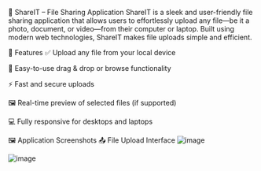 🚀 ShareIT – File Sharing Application
ShareIT is a sleek and user-friendly file sharing application that allows users to effortlessly upload any file—be it a photo, document, or video—from their computer or laptop. Built using modern web technologies, ShareIT makes file uploads simple and efficient.



📂 Features
✅ Upload any file from your local device

📁 Easy-to-use drag & drop or browse functionality

⚡ Fast and secure uploads

🖼️ Real-time preview of selected files (if supported)

💻 Fully responsive for desktops and laptops

🖼️ Application Screenshots
📤 File Upload Interface
![image](https://github.com/user-attachments/assets/b5b15cea-971c-4355-9b95-4f2174769c80)

![image](https://github.com/user-attachments/assets/ccc42e07-890f-43f6-b229-e72f674cd80c)
